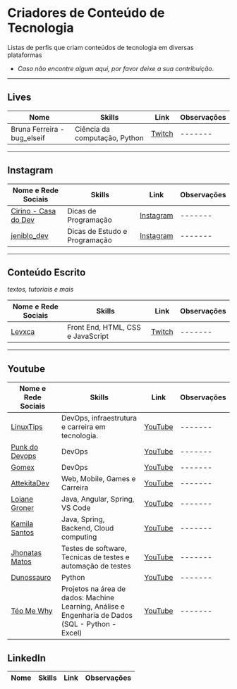 # Criadores de Conteúdo de Tecnologia

Listas de perfis que criam conteúdos de tecnologia em diversas plataformas 
- *Caso não encontre algum aqui, por favor deixe a sua contribuição.*
****

## Lives
| Nome | Skills | Link | Observações |
| ---------------- | ---------------- |---------- |----------- |
|Bruna Ferreira - bug_elseif| Ciência da computação, Python | [Twitch](https://www.twitch.tv/bug_elseif) | ------- |

****

## Instagram
| Nome e Rede Sociais | Skills | Link | Observações |
| ---------------- | ---------------- |---------- |----------- |
|[Cirino - Casa do Dev](https://mercadodeti.com.br/agrupador-de-links/) | Dicas de Programação | [Instagram](https://www.instagram.com/casadodev/) | ------- |
|[jeniblo_dev](https://beacons.ai/jeniblo) | Dicas de Estudo e Programação | [Instagram](https://www.instagram.com/jeniblo_dev/)  | ------- |

****
## Conteúdo Escrito
*textos, tutoriais e mais*

| Nome e Rede Sociais | Skills | Link | Observações |
| ---------------- | ---------------- |---------- |----------- |
|[Levxca](https://levxyca.codes) | Front End, HTML, CSS e JavaScript | [Twitch](https://www.twitch.tv/em1dio) | ------- |

****
## Youtube
| Nome e Rede Sociais | Skills | Link | Observações |
| ---------------- | ---------------- |---------- |----------- |
|[LinuxTips](https://linktr.ee/linuxtips) | DevOps, infraestrutura e carreira em tecnologia. | [YouTube](https://www.youtube.com/channel/UCJnKVGmXRXrH49Tvrx5X0Sw) | ------- |
|[Punk do Devops](https://punkdodevops.com/) | DevOps | [YouTube](https://www.youtube.com/c/PunkdoDevOps) | ------- |
|[Gomex](https://linktr.ee/rafael_gomex) | DevOps | [YouTube](https://www.youtube.com/c/RafaelGomex) | ------- |
|[AttekitaDev](https://beacons.page/attekitadev) | Web, Mobile, Games e Carreira | [YouTube](https://www.youtube.com/c/AttekitaDev) | ------- |
|[Loiane Groner](https://loiane.training/sobre) | Java, Angular, Spring, VS Code | [YouTube](https://www.youtube.com/c/loianegroner) | ------- |
|[Kamila Santos](https://beacons.page/kamila_code) | Java, Spring, Backend, Cloud computing | [YouTube](https://www.youtube.com/Kamilacode) | ------- |
|[Jhonatas Matos](https://github.com/jhonatasmatos) | Testes de software, Tecnicas de testes e automação de testes | [YouTube](https://www.youtube.com/c/AssertPlus) | ------- |
|[Dunossauro](https://github.com/dunossauro) | Python | [YouTube](https://www.youtube.com/@Dunossauro) | ------- |
|[Téo Me Why](https://github.com/teomewhy) | Projetos na área de dados: Machine Learning, Análise e Engenharia de Dados (SQL - Python - Excel) | [YouTube](https://www.youtube.com/@teomewhy) | ------- |

## LinkedIn
| Nome | Skills | Link | Observações |
| ---------------- | ---------------- |---------- |----------- |
<!-- 
Linkedin
https://www.linkedin.com/in/roberson-miguel/

YouTube
https://www.youtube.com/@pgdinamica
https://www.youtube.com/@universidade-dos-dados
https://www.youtube.com/@AlessandroTrovato
https://www.youtube.com/@MatheusFidelissauro
https://www.youtube.com/@CanalPeixeBabel
https://www.youtube.com/@PachiCodes
https://www.youtube.com/@sp4cecoding

TikTok

Palestras
Ninguém vê esse comentário -->
